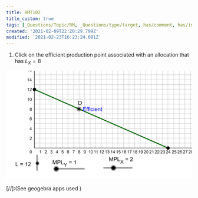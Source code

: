```yaml
---
title: RMT102
title_custom: true
tags: [_Questions/Topic/RM, _Questions/type/target, has/comment, has/image, used/M01]
created: '2021-02-09T22:20:29.799Z'
modified: '2021-02-23T16:23:24.091Z'
---
```


1. Click on the efficient production point associated with an allocation that has $L_X = 8$

![](../attachments/RMT101_image.png)

[//]:(See geogebra apps used )
